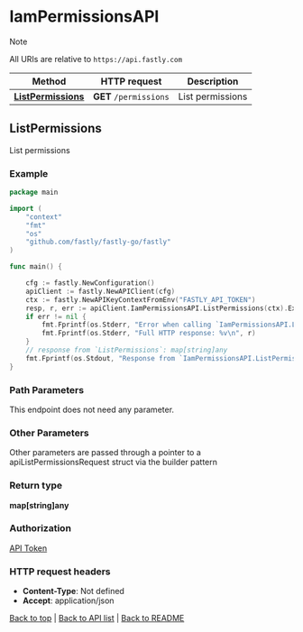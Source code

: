 # IamPermissionsAPI

> [!NOTE]
> All URIs are relative to `https://api.fastly.com`

Method | HTTP request | Description
------------- | ------------- | -------------
[**ListPermissions**](IamPermissionsAPI.md#ListPermissions) | **GET** `/permissions` | List permissions



## ListPermissions

List permissions



### Example

```go
package main

import (
    "context"
    "fmt"
    "os"
    "github.com/fastly/fastly-go/fastly"
)

func main() {

    cfg := fastly.NewConfiguration()
    apiClient := fastly.NewAPIClient(cfg)
    ctx := fastly.NewAPIKeyContextFromEnv("FASTLY_API_TOKEN")
    resp, r, err := apiClient.IamPermissionsAPI.ListPermissions(ctx).Execute()
    if err != nil {
        fmt.Fprintf(os.Stderr, "Error when calling `IamPermissionsAPI.ListPermissions`: %v\n", err)
        fmt.Fprintf(os.Stderr, "Full HTTP response: %v\n", r)
    }
    // response from `ListPermissions`: map[string]any
    fmt.Fprintf(os.Stdout, "Response from `IamPermissionsAPI.ListPermissions`: %v\n", resp)
}
```

### Path Parameters

This endpoint does not need any parameter.

### Other Parameters

Other parameters are passed through a pointer to a apiListPermissionsRequest struct via the builder pattern



### Return type

**map[string]any**

### Authorization

[API Token](https://www.fastly.com/documentation/reference/api/#authentication)

### HTTP request headers

- **Content-Type**: Not defined
- **Accept**: application/json

[Back to top](#) | [Back to API list](../README.md#documentation-for-api-endpoints) | [Back to README](../README.md)
